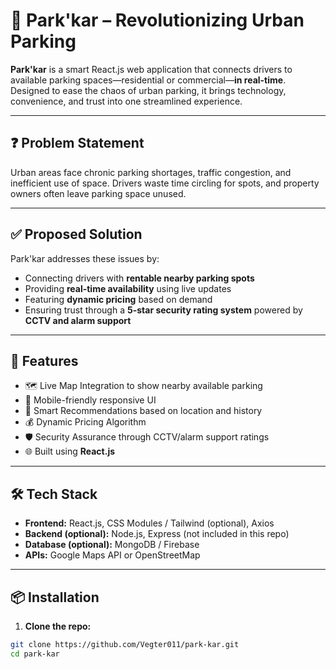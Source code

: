 # 🚗 Park'kar – Revolutionizing Urban Parking

**Park'kar** is a smart React.js web application that connects drivers to available parking spaces—residential or commercial—**in real-time**. Designed to ease the chaos of urban parking, it brings technology, convenience, and trust into one streamlined experience.

---

## ❓ Problem Statement

Urban areas face chronic parking shortages, traffic congestion, and inefficient use of space. Drivers waste time circling for spots, and property owners often leave parking space unused.

---

## ✅ Proposed Solution

Park'kar addresses these issues by:

- Connecting drivers with **rentable nearby parking spots**
- Providing **real-time availability** using live updates
- Featuring **dynamic pricing** based on demand
- Ensuring trust through a **5-star security rating system** powered by **CCTV and alarm support**

---

## 🚀 Features

- 🗺️ Live Map Integration to show nearby available parking
- 📱 Mobile-friendly responsive UI
- 🧠 Smart Recommendations based on location and history
- 💰 Dynamic Pricing Algorithm
- 🛡️ Security Assurance through CCTV/alarm support ratings
- 🌐 Built using **React.js**

---

## 🛠️ Tech Stack

- **Frontend:** React.js, CSS Modules / Tailwind (optional), Axios
- **Backend (optional):** Node.js, Express (not included in this repo)
- **Database (optional):** MongoDB / Firebase
- **APIs:** Google Maps API or OpenStreetMap

---

## 📦 Installation

1. **Clone the repo:**

```bash
git clone https://github.com/Vegter011/park-kar.git
cd park-kar
